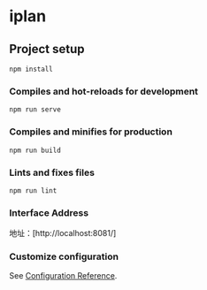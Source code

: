 # iplan

## Project setup
```
npm install
```

### Compiles and hot-reloads for development
```
npm run serve
```

### Compiles and minifies for production
```
npm run build
```

### Lints and fixes files
```
npm run lint
```
### Interface Address
地址：[http://localhost:8081/]

### Customize configuration
See [Configuration Reference](https://cli.vuejs.org/config/).
